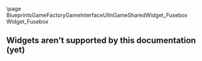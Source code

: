 \page BlueprintsGameFactoryGameInterfaceUIInGameSharedWidget_Fusebox Widget_Fusebox
## Widgets aren't supported by this documentation (yet)
